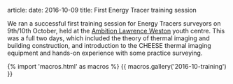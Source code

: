 article:
date: 2016-10-09
title: First Energy Tracer training session

We ran a successful first training session for Energy Tracers surveyors on
9th/10th October, held at the [Ambition Lawrence
Weston](http://www.ambitionlw.org/) youth centre. This was a full two days,
which included the theory of thermal imaging and building construction, and
introduction to the CHEESE thermal imaging equipment and hands-on experience
with some practice surveying.

{% import 'macros.html' as macros %}
{{ macros.gallery('2016-10-training') }}
